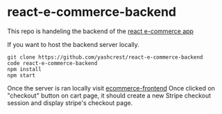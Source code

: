 # react-e-commerce-backend
This repo is handeling the backend of the [react e-commerce app](https://github.com/yashcrest/React-E-Commerce)


If you want to host the backend server locally.

```
git clone https://github.com/yashcrest/react-e-commerce-backend 
code react-e-commerce-backend
npm install
npm start
```
Once the server is ran locally visit [ecommerce-frontend](https://ecommerce.yashshrestha.net) 
Once clicked on "checkout" button on cart page, it should create a new Stripe checkout session and display stripe's checkout page.

